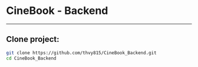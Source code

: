 # CineBook - Backend

---

## Clone project:
```bash
git clone https://github.com/thvy815/CineBook_Backend.git
cd CineBook_Backend


